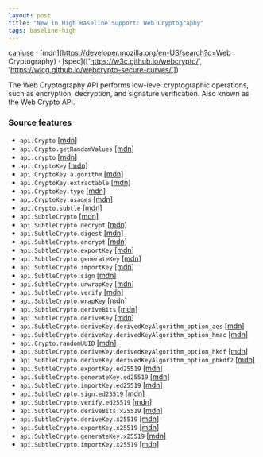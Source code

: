 ```yaml
---
layout: post
title: "New in High Baseline Support: Web Cryptography"
tags: baseline-high
---
```


[caniuse](https://caniuse.com/?search=web-cryptography) · [mdn](https://developer.mozilla.org/en-US/search?q=Web Cryptography) · [spec](['https://w3c.github.io/webcrypto/', 'https://wicg.github.io/webcrypto-secure-curves/'])

The Web Cryptography API performs low-level cryptographic operations, such as encryption, decryption, and signature verification. Also known as the Web Crypto API.

### Source features

- ``api.Crypto`` [[mdn]](https://developer.mozilla.org/en-US/search?q=api.Crypto)
- ``api.Crypto.getRandomValues`` [[mdn]](https://developer.mozilla.org/en-US/search?q=api.Crypto.getRandomValues)
- ``api.crypto`` [[mdn]](https://developer.mozilla.org/en-US/search?q=api.crypto)
- ``api.CryptoKey`` [[mdn]](https://developer.mozilla.org/en-US/search?q=api.CryptoKey)
- ``api.CryptoKey.algorithm`` [[mdn]](https://developer.mozilla.org/en-US/search?q=api.CryptoKey.algorithm)
- ``api.CryptoKey.extractable`` [[mdn]](https://developer.mozilla.org/en-US/search?q=api.CryptoKey.extractable)
- ``api.CryptoKey.type`` [[mdn]](https://developer.mozilla.org/en-US/search?q=api.CryptoKey.type)
- ``api.CryptoKey.usages`` [[mdn]](https://developer.mozilla.org/en-US/search?q=api.CryptoKey.usages)
- ``api.Crypto.subtle`` [[mdn]](https://developer.mozilla.org/en-US/search?q=api.Crypto.subtle)
- ``api.SubtleCrypto`` [[mdn]](https://developer.mozilla.org/en-US/search?q=api.SubtleCrypto)
- ``api.SubtleCrypto.decrypt`` [[mdn]](https://developer.mozilla.org/en-US/search?q=api.SubtleCrypto.decrypt)
- ``api.SubtleCrypto.digest`` [[mdn]](https://developer.mozilla.org/en-US/search?q=api.SubtleCrypto.digest)
- ``api.SubtleCrypto.encrypt`` [[mdn]](https://developer.mozilla.org/en-US/search?q=api.SubtleCrypto.encrypt)
- ``api.SubtleCrypto.exportKey`` [[mdn]](https://developer.mozilla.org/en-US/search?q=api.SubtleCrypto.exportKey)
- ``api.SubtleCrypto.generateKey`` [[mdn]](https://developer.mozilla.org/en-US/search?q=api.SubtleCrypto.generateKey)
- ``api.SubtleCrypto.importKey`` [[mdn]](https://developer.mozilla.org/en-US/search?q=api.SubtleCrypto.importKey)
- ``api.SubtleCrypto.sign`` [[mdn]](https://developer.mozilla.org/en-US/search?q=api.SubtleCrypto.sign)
- ``api.SubtleCrypto.unwrapKey`` [[mdn]](https://developer.mozilla.org/en-US/search?q=api.SubtleCrypto.unwrapKey)
- ``api.SubtleCrypto.verify`` [[mdn]](https://developer.mozilla.org/en-US/search?q=api.SubtleCrypto.verify)
- ``api.SubtleCrypto.wrapKey`` [[mdn]](https://developer.mozilla.org/en-US/search?q=api.SubtleCrypto.wrapKey)
- ``api.SubtleCrypto.deriveBits`` [[mdn]](https://developer.mozilla.org/en-US/search?q=api.SubtleCrypto.deriveBits)
- ``api.SubtleCrypto.deriveKey`` [[mdn]](https://developer.mozilla.org/en-US/search?q=api.SubtleCrypto.deriveKey)
- ``api.SubtleCrypto.deriveKey.derivedKeyAlgorithm_option_aes`` [[mdn]](https://developer.mozilla.org/en-US/search?q=api.SubtleCrypto.deriveKey.derivedKeyAlgorithm_option_aes)
- ``api.SubtleCrypto.deriveKey.derivedKeyAlgorithm_option_hmac`` [[mdn]](https://developer.mozilla.org/en-US/search?q=api.SubtleCrypto.deriveKey.derivedKeyAlgorithm_option_hmac)
- ``api.Crypto.randomUUID`` [[mdn]](https://developer.mozilla.org/en-US/search?q=api.Crypto.randomUUID)
- ``api.SubtleCrypto.deriveKey.derivedKeyAlgorithm_option_hkdf`` [[mdn]](https://developer.mozilla.org/en-US/search?q=api.SubtleCrypto.deriveKey.derivedKeyAlgorithm_option_hkdf)
- ``api.SubtleCrypto.deriveKey.derivedKeyAlgorithm_option_pbkdf2`` [[mdn]](https://developer.mozilla.org/en-US/search?q=api.SubtleCrypto.deriveKey.derivedKeyAlgorithm_option_pbkdf2)
- ``api.SubtleCrypto.exportKey.ed25519`` [[mdn]](https://developer.mozilla.org/en-US/search?q=api.SubtleCrypto.exportKey.ed25519)
- ``api.SubtleCrypto.generateKey.ed25519`` [[mdn]](https://developer.mozilla.org/en-US/search?q=api.SubtleCrypto.generateKey.ed25519)
- ``api.SubtleCrypto.importKey.ed25519`` [[mdn]](https://developer.mozilla.org/en-US/search?q=api.SubtleCrypto.importKey.ed25519)
- ``api.SubtleCrypto.sign.ed25519`` [[mdn]](https://developer.mozilla.org/en-US/search?q=api.SubtleCrypto.sign.ed25519)
- ``api.SubtleCrypto.verify.ed25519`` [[mdn]](https://developer.mozilla.org/en-US/search?q=api.SubtleCrypto.verify.ed25519)
- ``api.SubtleCrypto.deriveBits.x25519`` [[mdn]](https://developer.mozilla.org/en-US/search?q=api.SubtleCrypto.deriveBits.x25519)
- ``api.SubtleCrypto.deriveKey.x25519`` [[mdn]](https://developer.mozilla.org/en-US/search?q=api.SubtleCrypto.deriveKey.x25519)
- ``api.SubtleCrypto.exportKey.x25519`` [[mdn]](https://developer.mozilla.org/en-US/search?q=api.SubtleCrypto.exportKey.x25519)
- ``api.SubtleCrypto.generateKey.x25519`` [[mdn]](https://developer.mozilla.org/en-US/search?q=api.SubtleCrypto.generateKey.x25519)
- ``api.SubtleCrypto.importKey.x25519`` [[mdn]](https://developer.mozilla.org/en-US/search?q=api.SubtleCrypto.importKey.x25519)
